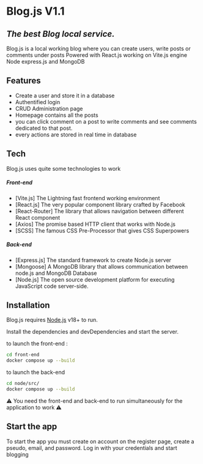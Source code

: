 # Blog.js V1.1 
## _The best Blog local service._

Blog.js is a local working blog where you can create users, write posts or comments under posts
Powered with React.js working on Vite.js engine Node express.js and MongoDB

## Features

- Create a user and store it in a database
- Authentified login
- CRUD Administration page
- Homepage contains all the posts
- you can click comment on a post to write comments and see comments dedicated to that post.
- every actions are stored in real time in database


## Tech

Blog.js uses quite some technologies to work

##### Front-end

- [Vite.js] The Lightning fast frontend working environment
- [React.js] The very popular component library crafted by Facebook
- [React-Router] The library that allows navigation between different React component
- [Axios] The promise based HTTP client that works with Node.js
- [SCSS] The famous CSS Pre-Processor that gives CSS Superpowers

##### Back-end

- [Express.js] The standard framework to create Node.js server
- [Mongoose] A MongoDB library that allows communication between node.js and MongoDB Database
- [Node.js] The open source development platform for executing JavaScript code server-side.

## Installation

Blog.js requires [Node.js](https://nodejs.org/) v18+ to run.

Install the dependencies and devDependencies and start the server.

to launch the front-end :
```sh
cd front-end
docker compose up --build
```
to launch the back-end

```sh
cd node/src/
docker compose up --build
```

⚠️ You need the front-end and back-end to run simultaneously for the application to work ⚠️

## Start the app

To start the app you must create on account on the register page, create a pseudo, email, and password.
Log in with your credentials and start blogging



